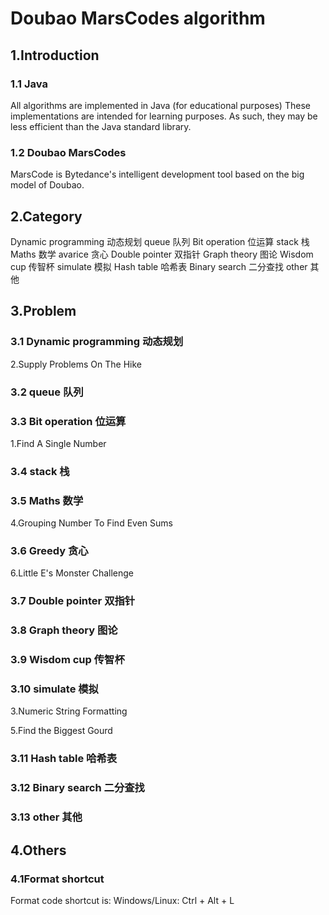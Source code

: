 # Doubao MarsCodes algorithm

## 1.Introduction
### 1.1 Java
All algorithms are implemented in Java (for educational purposes) These implementations are intended for learning purposes. As such, they may be less efficient than the Java standard library.

### 1.2 Doubao MarsCodes
MarsCode is Bytedance's intelligent development tool based on the big model of Doubao.

## 2.Category
Dynamic programming 动态规划
queue 队列
Bit operation 位运算
stack 栈
Maths 数学
avarice 贪心
Double pointer 双指针
Graph theory 图论
Wisdom cup 传智杯
simulate 模拟
Hash table 哈希表
Binary search 二分查找
other 其他

## 3.Problem
### 3.1 Dynamic programming 动态规划
2.Supply Problems On The Hike



### 3.2 queue 队列



### 3.3 Bit operation 位运算
1.Find A Single Number

### 3.4 stack 栈


### 3.5 Maths 数学
4.Grouping Number To Find Even Sums

### 3.6 Greedy 贪心

6.Little E's Monster Challenge


### 3.7 Double pointer 双指针


### 3.8 Graph theory 图论


### 3.9 Wisdom cup 传智杯


### 3.10 simulate 模拟
3.Numeric String Formatting

5.Find the Biggest Gourd

### 3.11 Hash table 哈希表


### 3.12 Binary search 二分查找


### 3.13 other 其他





## 4.Others
### 4.1Format shortcut
Format code shortcut is: Windows/Linux: Ctrl + Alt + L











